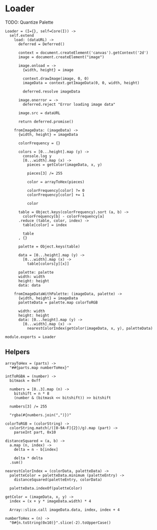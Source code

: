 Loader
======

TODO: Quantize Palette

    Loader = (I={}, self=Core(I)) ->
      self.extend
        load: (dataURL) ->
          deferred = Deferred()

          context = document.createElement('canvas').getContext('2d')
          image = document.createElement("image")

          image.onload = ->
            {width, height} = image

            context.drawImage(image, 0, 0)
            imageData = context.getImageData(0, 0, width, height)

            deferred.resolve imageData

          image.onerror = ->
            deferred.reject "Error loading image data"

          image.src = dataURL

          return deferred.promise()

        fromImageData: (imageData) ->
          {width, height} = imageData

          colorFrequency = {}

          colors = [0...height].map (y) ->
            console.log y
            [0...width].map (x) ->
              pieces = getColor(imageData, x, y)

              pieces[3] /= 255

              color = arrayToHex(pieces)

              colorFrequency[color] ?= 0
              colorFrequency[color] += 1

              color

          table = Object.keys(colorFrequency).sort (a, b) ->
            colorFrequency[b] - colorFrequency[a]
          .reduce (table, color, index) ->
            table[color] = index

            table
          , {}

          palette = Object.keys(table)

          data = [0...height].map (y) ->
            [0...width].map (x) ->
              table[colors[y][x]]

          palette: palette
          width: width
          height: height
          data: data

        fromImageDataWithPalette: (imageData, palette) ->
          {width, height} = imageData
          paletteData = palette.map colorToRGB

          width: width
          height: height
          data: [0...height].map (y) ->
            [0...width].map (x) ->
              nearestColorIndex(getColor(imageData, x, y), paletteData)

    module.exports = Loader

Helpers
-------

    arrayToHex = (parts) ->
      "##{parts.map numberToHex}"

    intToRGBA = (number) ->
      bitmask = 0xff

      numbers = [0..3].map (n) ->
        bitshift = n * 8
        (number & (bitmask << bitshift)) >> bitshift

      numbers[3] /= 255

      "rgba(#{numbers.join(",")})"

    colorToRGB = (colorString) ->
      colorString.match(/([0-9A-F]{2})/g).map (part) ->
        parseInt part, 0x10

    distanceSquared = (a, b) ->
      a.map (n, index) ->
        delta = n - b[index]

        delta * delta
      .sum()

    nearestColorIndex = (colorData, paletteData) ->
      paletteColor = paletteData.minimum (paletteEntry) ->
        distanceSquared(paletteEntry, colorData)

      paletteData.indexOf(paletteColor)

    getColor = (imageData, x, y) ->
      index = (x + y * imageData.width) * 4

      Array::slice.call imageData.data, index, index + 4

    numberToHex = (n) ->
      "0#{n.toString(0x10)}".slice(-2).toUpperCase()
